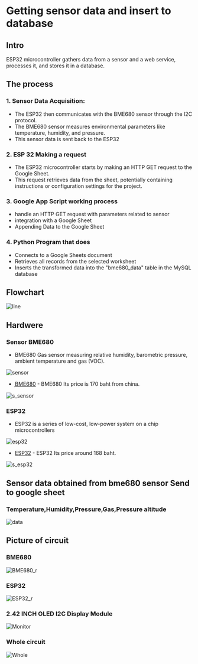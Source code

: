 # Getting sensor data and insert to database

## Intro

ESP32 microcontroller gathers data from a sensor and a web service, processes it, and stores it in a database. 

## The process

### 1. Sensor Data Acquisition:

- The ESP32 then communicates with the BME680 sensor through the I2C protocol.
- The BME680 sensor measures environmental parameters like temperature, humidity, and pressure.
- This sensor data is sent back to the ESP32

### 2. ESP 32 Making a request

- The ESP32 microcontroller starts by making an HTTP GET request to the Google Sheet.
- This request retrieves data from the sheet, potentially containing instructions or configuration settings for the project.

### 3. Google App Script working process

- handle an HTTP GET request with parameters related to sensor
- integration with a Google Sheet
- Appending Data to the Google Sheet

### 4. Python Program that does

- Connects to a Google Sheets document
- Retrieves all records from the selected worksheet
- Inserts the transformed data into the "bme680_data" table in the MySQL database


## Flowchart

![line](https://github.com/NoppalitP/sensordata2database/assets/155846151/7ebcc553-f0e7-4574-9819-d8af8070f6a7)

## Hardwere

### Sensor BME680

- BME680
Gas sensor measuring relative humidity, barometric pressure, ambient temperature and gas (VOC).

![sensor](https://store.fut-electronics.com/cdn/shop/files/BME680-enviromental-sensor_500x500.jpg)

* [ฺBME680](https://shopee.co.th/Bme680-%E0%B9%80%E0%B8%8B%E0%B9%87%E0%B8%99%E0%B9%80%E0%B8%8B%E0%B8%AD%E0%B8%A3%E0%B9%8C%E0%B8%A7%E0%B8%B1%E0%B8%94%E0%B8%AD%E0%B8%B8%E0%B8%93%E0%B8%AB%E0%B8%A0%E0%B8%B9%E0%B8%A1%E0%B8%B4%E0%B8%84%E0%B8%A7%E0%B8%B2%E0%B8%A1%E0%B8%8A%E0%B8%B7%E0%B9%89%E0%B8%99%E0%B8%94%E0%B8%B4%E0%B8%88%E0%B8%B4%E0%B8%95%E0%B8%AD%E0%B8%A5-Cjmcu-680-High-Altitude-Sensor-i.341476548.9802165029?sp_atk=91f17fd6-a9dd-4a54-99b6-3a068c1aee20&xptdk=91f17fd6-a9dd-4a54-99b6-3a068c1aee20) - BME680 Its price is 170 baht from china.

![s_sensor](https://github.com/NoppalitP/sensordata2database/assets/155846151/d7d6f30e-4995-4fa8-b7dc-85d16e51bf68)

### ESP32
- ESP32 is a series of low-cost, low-power system on a chip microcontrollers

![esp32](https://store.fut-electronics.com/cdn/shop/files/esp32-development-kit-30pin_500x500.jpg)

* [ESP32](https://shopee.co.th/ESP32-ESP32S-Node32-ESP-WROOM-32-NodeMCU-32-WiFi-Bluetooth-IoT-Development-Board-%E0%B8%9A%E0%B8%AD%E0%B8%A3%E0%B9%8C%E0%B8%94%E0%B8%9E%E0%B8%B1%E0%B8%92%E0%B8%99%E0%B8%B2%E0%B9%82%E0%B8%9B%E0%B8%A3%E0%B9%81%E0%B8%81%E0%B8%A3%E0%B8%A1%E0%B8%84%E0%B8%A7%E0%B8%9A%E0%B8%84%E0%B8%B8%E0%B8%A1%E0%B8%A7%E0%B8%87%E0%B8%88%E0%B8%A3-i.270502312.5537452929?sp_atk=35d6e786-fda5-4f91-a134-181dbe0271a7&xptdk=35d6e786-fda5-4f91-a134-181dbe0271a7) - ESP32 Its price around 168 baht.

![s_esp32](https://github.com/NoppalitP/sensordata2database/assets/155846151/0fb5ac61-da83-4615-8bb1-235f2bb84630)

## Sensor data obtained from bme680 sensor Send to google sheet

### Temperature,Humidity,Pressure,Gas,Pressure altitude

![data](https://github.com/NoppalitP/sensordata2database/assets/155846151/1b1995b5-bacf-437e-a7be-5f16c1b9503f)

## Picture of circuit

### BME680

![BME680_r](https://github.com/NoppalitP/sensordata2database/assets/155846151/7609209e-18fc-4ef8-a6ea-80504a40cb9a)

### ESP32

![ESP32_r](https://github.com/NoppalitP/sensordata2database/assets/155846151/34e8dce5-8b79-4b11-a868-794bfc5745bb)

### 2.42 INCH OLED I2C Display Module

![Monitor](https://github.com/NoppalitP/sensordata2database/assets/155846151/92c0d473-31c1-4bac-bfcd-ff4c33cf5def)

### Whole circuit

![Whole](https://github.com/NoppalitP/sensordata2database/assets/155846151/04d66c0b-e711-4847-bfff-f1928712b743)


